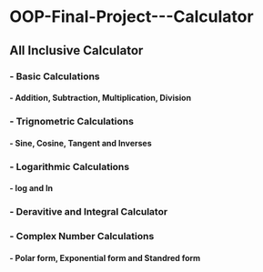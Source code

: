 # OOP-Final-Project---Calculator
## All Inclusive Calculator
### - Basic Calculations
#### - Addition, Subtraction, Multiplication, Division
### - Trignometric Calculations
#### - Sine, Cosine, Tangent and Inverses
### - Logarithmic Calculations
#### - log and ln
### - Deravitive and Integral Calculator
### - Complex Number Calculations
#### - Polar form, Exponential form and Standred form